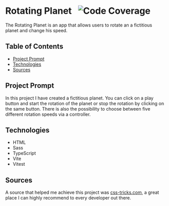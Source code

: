 # **Rotating Planet** &nbsp; ![Code Coverage](https://img.shields.io/badge/code--coverage-100%25-green)

The Rotating Planet is an app that allows users to rotate an a fictitious planet and change his speed.

## Table of Contents

- [Project Prompt](#project-prompt)
- [Technologies](#technologies)
- [Sources](#sources)

## Project Prompt

In this project I have created a fictitious planet. You can click on a play button and start the rotation of the planet or stop the rotation by clicking on the same button. There is also the possibility to choose between five different rotation speeds via a controller.

## Technologies

- HTML
- Sass
- TypeScript
- Vite
- Vitest

## Sources

A source that helped me achieve this project was [css-tricks.com](https://css-tricks.com/how-to-play-and-pause-css-animations-with-css-custom-properties/), a great place I can highly recommend to every developer out there.
